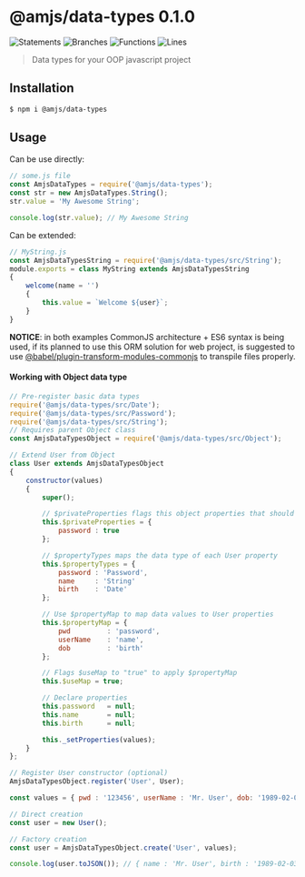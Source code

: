 # @amjs/data-types 0.1.0

![Statements](https://img.shields.io/badge/Statements-100%25-brightgreen.svg) ![Branches](https://img.shields.io/badge/Branches-100%25-brightgreen.svg) ![Functions](https://img.shields.io/badge/Functions-100%25-brightgreen.svg) ![Lines](https://img.shields.io/badge/Lines-100%25-brightgreen.svg)

> Data types for your OOP javascript project

## Installation

```bash
$ npm i @amjs/data-types
```
## Usage

Can be use directly:
```javascript
// some.js file
const AmjsDataTypes = require('@amjs/data-types');
const str = new AmjsDataTypes.String();
str.value = 'My Awesome String';

console.log(str.value); // My Awesome String
```

Can be extended:
```javascript
// MyString.js
const AmjsDataTypesString = require('@amjs/data-types/src/String');
module.exports = class MyString extends AmjsDataTypesString
{
    welcome(name = '')
    {
        this.value = `Welcome ${user}`;
    }
}
```

__NOTICE__: in both examples CommonJS architecture + ES6 syntax is being used,
if its planned to use this ORM solution for web project,
is suggested to use [@babel/plugin-transform-modules-commonjs](https://babeljs.io/docs/en/babel-plugin-transform-modules-commonjs)
to transpile files properly.

#### Working with Object data type

```javascript
// Pre-register basic data types
require('@amjs/data-types/src/Date');
require('@amjs/data-types/src/Password');
require('@amjs/data-types/src/String');
// Requires parent Object class
const AmjsDataTypesObject = require('@amjs/data-types/src/Object');

// Extend User from Object
class User extends AmjsDataTypesObject
{
    constructor(values)
    {
        super();

        // $privateProperties flags this object properties that should be handled internally
        this.$privateProperties = {
            password : true
        };

        // $propertyTypes maps the data type of each User property
        this.$propertyTypes = {
            password : 'Password',
            name     : 'String'
            birth    : 'Date'
        };

        // Use $propertyMap to map data values to User properties
        this.$propertyMap = {
            pwd         : 'password',
            userName    : 'name',
            dob         : 'birth'
        };

        // Flags $useMap to "true" to apply $propertyMap
        this.$useMap = true;

        // Declare properties
        this.password   = null;
        this.name       = null;
        this.birth      = null;

        this._setProperties(values);
    }
};

// Register User constructor (optional)
AmjsDataTypesObject.register('User', User);

const values = { pwd : '123456', userName : 'Mr. User', dob: '1989-02-03' };

// Direct creation
const user = new User();

// Factory creation
const user = AmjsDataTypesObject.create('User', values);

console.log(user.toJSON()); // { name : 'Mr. User', birth : '1989-02-03' }
```
